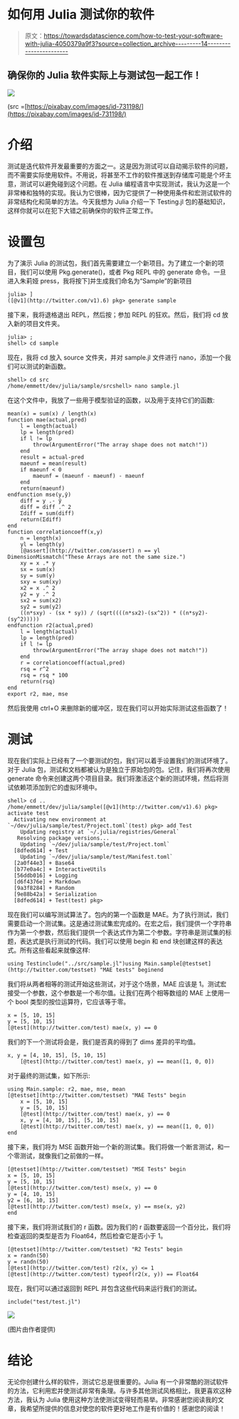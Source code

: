 # 如何用 Julia 测试你的软件

> 原文：<https://towardsdatascience.com/how-to-test-your-software-with-julia-4050379a9f3?source=collection_archive---------14----------------------->

## 确保你的 Julia 软件实际上与测试包一起工作！

![](img/e786b81ace58cc5e870598600acfb3ca.png)

(src =[https://pixabay.com/images/id-731198/](https://pixabay.com/images/id-731198/)

# 介绍

测试是迭代软件开发最重要的方面之一。这是因为测试可以自动揭示软件的问题，而不需要实际使用软件。不用说，将甚至不工作的软件推送到存储库可能是个坏主意，测试可以避免碰到这个问题。在 Julia 编程语言中实现测试，我认为这是一个非常棒和独特的实现。我认为它很棒，因为它提供了一种使用条件和宏测试软件的非常结构化和简单的方法。今天我想为 Julia 介绍一下 Testing.jl 包的基础知识，这样你就可以在犯下大错之前确保你的软件正常工作。

# 设置包

为了演示 Julia 的测试包，我们首先需要建立一个新项目。为了建立一个新的项目，我们可以使用 Pkg.generate()，或者 Pkg REPL 中的 generate 命令。一旦进入朱莉娅 press，我将按下]并生成我们命名为“Sample”的新项目

```
julia> ]
([@v1](http://twitter.com/v1).6) pkg> generate sample
```

接下来，我将退格退出 REPL，然后按；参加 REPL 的狂欢。然后，我们将 cd 放入新的项目文件夹。

```
julia> ;
shell> cd sample
```

现在，我将 cd 放入 source 文件夹，并对 sample.jl 文件进行 nano，添加一个我们可以测试的新函数。

```
shell> cd src
/home/emmett/dev/julia/sample/srcshell> nano sample.jl
```

在这个文件中，我放了一些用于模型验证的函数，以及用于支持它们的函数:

```
mean(x) = sum(x) / length(x)
function mae(actual,pred)
    l = length(actual)
    lp = length(pred)
    if l != lp
        throw(ArgumentError("The array shape does not match!"))
    end
    result = actual-pred
    maeunf = mean(result)
    if maeunf < 0
        maeunf = (maeunf - maeunf) - maeunf
    end
    return(maeunf)
endfunction mse(y,ŷ)
    diff = y .- ŷ
    diff = diff .^ 2
    Σdiff = sum(diff)
    return(Σdiff)
end
function correlationcoeff(x,y)
    n = length(x)
    yl = length(y)
    [@assert](http://twitter.com/assert) n == yl DimensionMismatch("These Arrays are not the same size.")
    xy = x .* y
    sx = sum(x)
    sy = sum(y)
    sxy = sum(xy)
    x2 = x .^ 2
    y2 = y .^ 2
    sx2 = sum(x2)
    sy2 = sum(y2)
    ((n*sxy) - (sx * sy)) / (sqrt((((n*sx2)-(sx^2)) * ((n*sy2)-(sy^2)))))
endfunction r2(actual,pred)
    l = length(actual)
    lp = length(pred)
    if l != lp
        throw(ArgumentError("The array shape does not match!"))
    end
    r = correlationcoeff(actual,pred)
    rsq = r^2
    rsq = rsq * 100
    return(rsq)
end
export r2, mae, mse
```

然后我使用 ctrl+O 来删除新的缓冲区，现在我们可以开始实际测试这些函数了！

# 测试

现在我们实际上已经有了一个要测试的包，我们可以着手设置我们的测试环境了。对于 Julia 包，测试和文档都被认为是独立于原始包的包。记住，我们将再次使用 generate 命令来创建这两个项目目录。我们将激活这个新的测试环境，然后将测试依赖项添加到它的虚拟环境中。

```
shell> cd ..
/home/emmett/dev/julia/sample([@v1](http://twitter.com/v1).6) pkg> activate test
  Activating new environment at `~/dev/julia/sample/test/Project.toml`(test) pkg> add Test
    Updating registry at `~/.julia/registries/General`
   Resolving package versions...
    Updating `~/dev/julia/sample/test/Project.toml`
  [8dfed614] + Test
    Updating `~/dev/julia/sample/test/Manifest.toml`
  [2a0f44e3] + Base64
  [b77e0a4c] + InteractiveUtils
  [56ddb016] + Logging
  [d6f4376e] + Markdown
  [9a3f8284] + Random
  [9e88b42a] + Serialization
  [8dfed614] + Test(test) pkg>
```

现在我们可以编写测试算法了。包内的第一个函数是 MAE。为了执行测试，我们需要启动一个测试集。这是通过测试集宏完成的。在宏之后，我们提供一个字符串作为第一个参数，然后我们提供一个表达式作为第二个参数。字符串是测试集的标题，表达式是执行测试的代码。我们可以使用 begin 和 end 块创建这样的表达式。所有这些看起来就像这样:

```
using Testinclude("../src/sample.jl")using Main.sample[@testset](http://twitter.com/testset) "MAE tests" beginend
```

我们将从两者相等的测试开始这些测试，对于这个场景，MAE 应该是 1。测试宏接受一个参数，这个参数是一个布尔值。让我们在两个相等数组的 MAE 上使用一个 bool 类型的按位运算符，它应该等于零。

```
x = [5, 10, 15]
y = [5, 10, 15]
[@test](http://twitter.com/test) mae(x, y) == 0
```

我们的下一个测试将会是，我们是否真的得到了 dims 差异的平均值。

```
x, y = [4, 10, 15], [5, 10, 15]
    [@test](http://twitter.com/test) mae(x, y) == mean([1, 0, 0])
```

对于最终的测试集，如下所示:

```
using Main.sample: r2, mae, mse, mean
[@testset](http://twitter.com/testset) "MAE Tests" begin
    x = [5, 10, 15]
    y = [5, 10, 15]
    [@test](http://twitter.com/test) mae(x, y) == 0
    x, y = [4, 10, 15], [5, 10, 15]
    [@test](http://twitter.com/test) mae(x, y) == mean([1, 0, 0])
end
```

接下来，我们将为 MSE 函数开始一个新的测试集。我们将做一个断言测试，和一个零测试，就像我们之前做的一样。

```
[@testset](http://twitter.com/testset) "MSE Tests" begin
x = [5, 10, 15]
y = [5, 10, 15]
[@test](http://twitter.com/test) mse(x, y) == 0
y = [4, 10, 15]
y2 = [6, 10, 15]
[@test](http://twitter.com/test) mse(x, y) == mse(x, y2)
end
```

接下来，我们将测试我们的 r 函数。因为我们的 r 函数要返回一个百分比，我们将检查返回的类型是否为 Float64，然后检查它是否小于 1。

```
[@testset](http://twitter.com/testset) "R2 Tests" begin
x = randn(50)
y = randn(50)
[@test](http://twitter.com/test) r2(x, y) <= 1
[@test](http://twitter.com/test) typeof(r2(x, y)) == Float64
```

现在，我们可以通过返回到 REPL 并包含这些代码来运行我们的测试。

```
include("test/test.jl")
```

![](img/0504a5f2699c16267210f1ab07aba5e5.png)

(图片由作者提供)

# 结论

无论你创建什么样的软件，测试它总是很重要的。Julia 有一个非常酷的测试软件的方法，它利用宏并使测试非常有条理。与许多其他测试风格相比，我更喜欢这种方法，我认为 Julia 使用这种方法使测试变得轻而易举。非常感谢您阅读我的文章，我希望所提供的信息对使您的软件更好地工作是有价值的！感谢您的阅读！